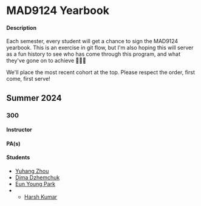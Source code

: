 # MAD9124 Yearbook

#### Description

Each semester, every student will get a chance to sign the MAD9124 yearbook. This is an exercise in git flow, but I'm also hoping this will server as a fun history to see who has come through this program, and what they've gone on to achieve 🚀🚀🚀

We'll place the most recent cohort at the top. Please respect the order, first come, first serve!

## Summer 2024

### 300

#### Instructor

#### PA(s)

#### Students




- [Yuhang Zhou](https://github.com/zhou0244)
- [Dima Dzhemchuk](https://github.com/ddzhemchuk)
- [Eun Young Park](https://github.com/park0613)
- - [Harsh Kumar](https://github.com/hars0030)

